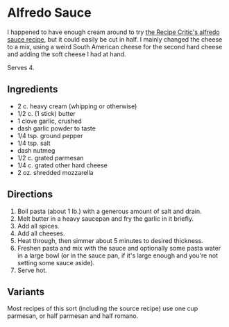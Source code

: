 # Alfredo Sauce

I happened to have enough cream around to try [the Recipe Critic's alfredo sauce recipe](https://therecipecritic.com/the-best-homemade-alfredo-sauce-ever/), but it could easily be cut in half.  I mainly changed the cheese to a mix, using a weird South American cheese for the second hard cheese and adding the soft cheese I had at hand.

Serves 4.

## Ingredients

* 2 c. heavy cream (whipping or otherwise)
* 1/2 c. (1 stick) butter
* 1 clove garlic, crushed
* dash garlic powder to taste
* 1/4 tsp. ground pepper
* 1/4 tsp. salt
* dash nutmeg
* 1/2 c. grated parmesan
* 1/4 c. grated other hard cheese
* 2 oz. shredded mozzarella

## Directions

1. Boil pasta (about 1 lb.) with a generous amount of salt and drain.
2. Melt butter in a heavy saucepan and fry the garlic in it briefly.
3. Add all spices.
4. Add all cheeses.
5. Heat through, then simmer about 5 minutes to desired thickness.
6. Freshen pasta and mix with the sauce and optionally some pasta water in a large bowl (or in the sauce pan, if it's large enough and you're not setting some sauce aside).
7. Serve hot.

## Variants

Most recipes of this sort (including the source recipe) use one cup parmesan, or half parmesan and half romano.
